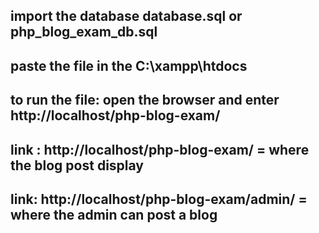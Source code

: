 ## import the database database.sql or php_blog_exam_db.sql

## paste the file in the C:\xampp\htdocs

## to run the file: open the browser and enter http://localhost/php-blog-exam/

## link : http://localhost/php-blog-exam/ = where the blog post display

## link: http://localhost/php-blog-exam/admin/ = where the admin can post a blog
